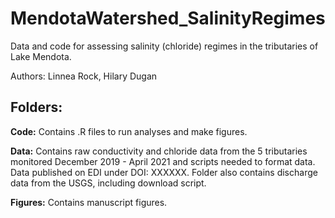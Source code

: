 # MendotaWatershed_SalinityRegimes
Data and code for assessing salinity (chloride) regimes in the tributaries of Lake Mendota.

Authors: Linnea Rock, Hilary Dugan

## Folders:

**Code:** Contains .R files to run analyses and make figures.

**Data:** Contains raw conductivity and chloride data from the 5 tributaries monitored December 2019 - April 2021 and scripts needed to format data. Data published on EDI under DOI: XXXXXX. Folder also contains discharge data from the USGS, including download script. 

**Figures:** Contains manuscript figures.


